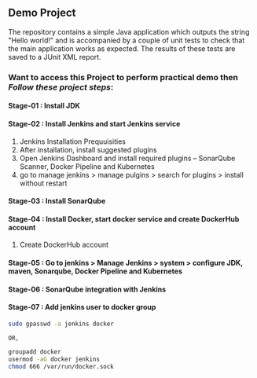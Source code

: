 ## Demo Project

The repository contains a simple Java application which outputs the string
"Hello world!" and is accompanied by a couple of unit tests to check that the
main application works as expected. The results of these tests are saved to a
JUnit XML report.

### Want to access this Project to perform practical demo then *Follow these project steps*:

#### Stage-01 : Install JDK

#### Stage-02 : Install Jenkins and start Jenkins service
1. Jenkins Installation Prequuisities
1. After installation, install suggested plugins
1. Open Jenkins Dashboard and install required plugins – SonarQube Scanner, Docker Pipeline and Kubernetes
1. go to manage jenkins > manage pulgins > search for plugins > install without restart

#### Stage-03 : Install SonarQube

#### Stage-04 : Install Docker, start docker service and create DockerHub account
1. Create DockerHub account

#### Stage-05 : Go to jenkins > Manage Jenkins > system > configure JDK, maven, Sonarqube, Docker Pipeline and Kubernetes

#### Stage-06 : SonarQube integration with Jenkins

#### Stage-07 : Add jenkins user to docker group
 ```sh 
sudo gpasswd -a jenkins docker

OR,

groupadd docker
usermod -aG docker jenkins
chmod 666 /var/run/docker.sock
 ``` 
